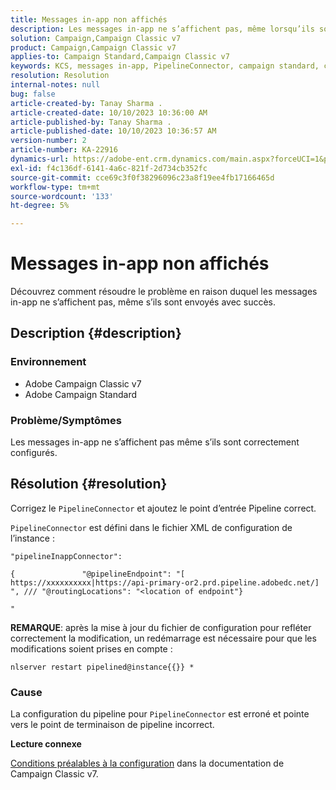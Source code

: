 ```yaml
---
title: Messages in-app non affichés
description: Les messages in-app ne s’affichent pas, même lorsqu’ils sont envoyés avec succès.
solution: Campaign,Campaign Classic v7
product: Campaign,Campaign Classic v7
applies-to: Campaign Standard,Campaign Classic v7
keywords: KCS, messages in-app, PipelineConnector, campaign standard, campaign classic, non affiché
resolution: Resolution
internal-notes: null
bug: false
article-created-by: Tanay Sharma .
article-created-date: 10/10/2023 10:36:00 AM
article-published-by: Tanay Sharma .
article-published-date: 10/10/2023 10:36:57 AM
version-number: 2
article-number: KA-22916
dynamics-url: https://adobe-ent.crm.dynamics.com/main.aspx?forceUCI=1&pagetype=entityrecord&etn=knowledgearticle&id=e9409bc8-5867-ee11-9ae7-6045bd0063aa
exl-id: f4c136df-6141-4a6c-821f-2d734cb352fc
source-git-commit: cce69c3f0f38296096c23a8f19ee4fb17166465d
workflow-type: tm+mt
source-wordcount: '133'
ht-degree: 5%

---
```


# Messages in-app non affichés


Découvrez comment résoudre le problème en raison duquel les messages in-app ne s’affichent pas, même s’ils sont envoyés avec succès.

## Description {#description}


### Environnement

- Adobe Campaign Classic v7
- Adobe Campaign Standard




### Problème/Symptômes

Les messages in-app ne s’affichent pas même s’ils sont correctement configurés.


## Résolution {#resolution}


Corrigez le `PipelineConnector` et ajoutez le point d’entrée Pipeline correct.

`PipelineConnector` est défini dans le fichier XML de configuration de l’instance :




```
"pipelineInappConnector":

{               "@pipelineEndpoint": "[ https://xxxxxxxxxx|https://api-primary-or2.prd.pipeline.adobedc.net/] ", /// "@routingLocations": "<location of endpoint"}

"
```




<b>REMARQUE</b>: après la mise à jour du fichier de configuration pour refléter correctement la modification, un redémarrage est nécessaire pour que les modifications soient prises en compte :

`nlserver restart pipelined@instance{{}} *`



### Cause

La configuration du pipeline pour `PipelineConnector` est erroné et pointe vers le point de terminaison de pipeline incorrect.



<b>Lecture connexe</b>

[Conditions préalables à la configuration](https://experienceleague.adobe.com/docs/campaign-classic/using/integrating-with-adobe-experience-cloud/experience-triggers/configuring-pipeline.html#prerequisites) dans la documentation de Campaign Classic v7.
